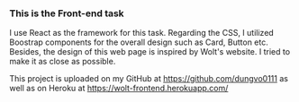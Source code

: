 ### This is the Front-end task

I use React as the framework for this task. Regarding the CSS, I utilized Boostrap components for the overall design such as Card, Button etc. 
Besides, the design of this web page is inspired by Wolt's website. I tried to make it as close as possible. 

This project is uploaded on my GitHub at https://github.com/dungvo0111 as well as on Heroku at https://wolt-frontend.herokuapp.com/